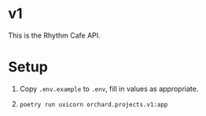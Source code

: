 # v1

This is the Rhythm Cafe API.

# Setup

1. Copy `.env.example` to `.env`, fill in values as appropriate.

2. `poetry run uvicorn orchard.projects.v1:app` 